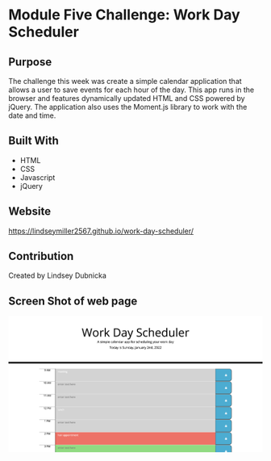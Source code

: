 # Module Five Challenge: Work Day Scheduler

## Purpose
The challenge this week was create a simple calendar application that allows a user to save events for each hour of the day. This app runs in the browser and features dynamically updated HTML and CSS powered by jQuery. The application also uses the Moment.js library to work with the date and time. 

## Built With
* HTML
* CSS
* Javascript
* jQuery

## Website
https://lindseymiller2567.github.io/work-day-scheduler/

## Contribution
Created by Lindsey Dubnicka

## Screen Shot of web page
![ScreenShot](./assets/images/work-day-schedule-screenshot.png)